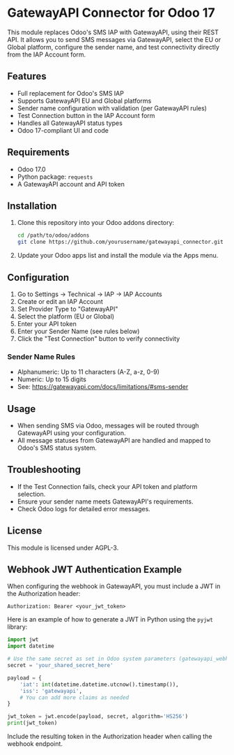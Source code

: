 # GatewayAPI Connector for Odoo 17

This module replaces Odoo's SMS IAP with GatewayAPI, using their REST API. It allows you to send SMS messages via GatewayAPI, select the EU or Global platform, configure the sender name, and test connectivity directly from the IAP Account form.

## Features
- Full replacement for Odoo's SMS IAP
- Supports GatewayAPI EU and Global platforms
- Sender name configuration with validation (per GatewayAPI rules)
- Test Connection button in the IAP Account form
- Handles all GatewayAPI status types
- Odoo 17-compliant UI and code

## Requirements
- Odoo 17.0
- Python package: `requests`
- A GatewayAPI account and API token

## Installation
1. Clone this repository into your Odoo addons directory:
   ```bash
   cd /path/to/odoo/addons
   git clone https://github.com/yourusername/gatewayapi_connector.git
   ```
2. Update your Odoo apps list and install the module via the Apps menu.

## Configuration
1. Go to Settings → Technical → IAP → IAP Accounts
2. Create or edit an IAP Account
3. Set Provider Type to "GatewayAPI"
4. Select the platform (EU or Global)
5. Enter your API token
6. Enter your Sender Name (see rules below)
7. Click the "Test Connection" button to verify connectivity

### Sender Name Rules
- Alphanumeric: Up to 11 characters (A-Z, a-z, 0-9)
- Numeric: Up to 15 digits
- See: https://gatewayapi.com/docs/limitations/#sms-sender

## Usage
- When sending SMS via Odoo, messages will be routed through GatewayAPI using your configuration.
- All message statuses from GatewayAPI are handled and mapped to Odoo's SMS status system.

## Troubleshooting
- If the Test Connection fails, check your API token and platform selection.
- Ensure your sender name meets GatewayAPI's requirements.
- Check Odoo logs for detailed error messages.

## License
This module is licensed under AGPL-3.

## Webhook JWT Authentication Example

When configuring the webhook in GatewayAPI, you must include a JWT in the Authorization header:

```
Authorization: Bearer <your_jwt_token>
```

Here is an example of how to generate a JWT in Python using the `pyjwt` library:

```python
import jwt
import datetime

# Use the same secret as set in Odoo system parameters (gatewayapi_webhook_jwt_secret)
secret = 'your_shared_secret_here'

payload = {
    'iat': int(datetime.datetime.utcnow().timestamp()),
    'iss': 'gatewayapi',
    # You can add more claims as needed
}

jwt_token = jwt.encode(payload, secret, algorithm='HS256')
print(jwt_token)
```

Include the resulting token in the Authorization header when calling the webhook endpoint.
